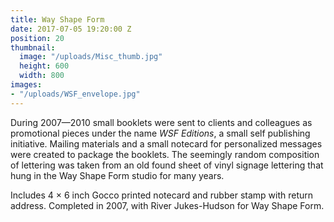 ```yaml
---
title: Way Shape Form
date: 2017-07-05 19:20:00 Z
position: 20
thumbnail:
  image: "/uploads/Misc_thumb.jpg"
  height: 600
  width: 800
images:
- "/uploads/WSF_envelope.jpg"
---
```


During 2007—2010 small booklets were sent to clients and colleagues as promotional pieces under the name *WSF Editions*, a small self publishing initiative. Mailing materials and a small notecard for personalized messages were created to package the booklets. The seemingly random composition of lettering was taken from an old found sheet of vinyl signage lettering that hung in the Way Shape Form studio for many years.

Includes 4 × 6 inch Gocco printed notecard and rubber stamp with return address. Completed in 2007, with River Jukes-Hudson for Way Shape Form.
